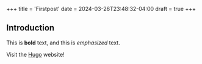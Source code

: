 +++
title = 'Firstpost'
date = 2024-03-26T23:48:32-04:00
draft = true
+++
## Introduction

This is **bold** text, and this is *emphasized* text.

Visit the [Hugo](https://gohugo.io) website!